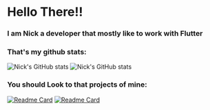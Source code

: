 # Hello There!! 
### I am Nick a developer that mostly like to work with Flutter

### That's my github stats:

![Nick's GitHub stats](https://github-readme-stats.vercel.app/api/top-langs/?username=NickNterm&theme=gruvbox)
![Nick's GitHub stats](https://github-readme-stats.vercel.app/api?username=NickNterm&show_icons=true&theme=gruvbox&locale=en)

### You should Look to that projects of mine:

[![Readme Card](https://github-readme-stats.vercel.app/api/pin/?username=NickNterm&repo=StudentRestaurantUOI&theme=gruvbox)](https://github.com/NickNterm/StudentRestaurantUOI)
[![Readme Card](https://github-readme-stats.vercel.app/api/pin/?username=NickNterm&repo=PowerOffNotifier&theme=gruvbox)](https://github.com/NickNterm/PowerOffNotifier)
